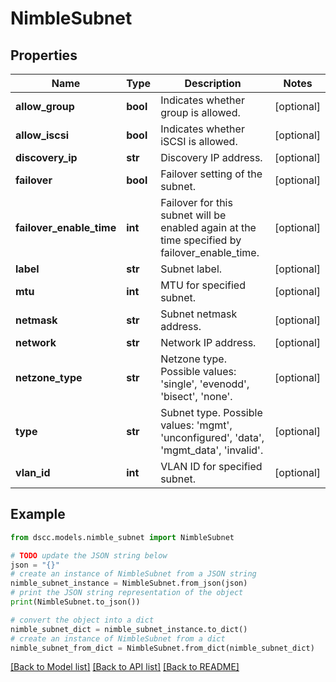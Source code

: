 # NimbleSubnet


## Properties

Name | Type | Description | Notes
------------ | ------------- | ------------- | -------------
**allow_group** | **bool** | Indicates whether group is allowed. | [optional] 
**allow_iscsi** | **bool** | Indicates whether iSCSI is allowed. | [optional] 
**discovery_ip** | **str** | Discovery IP address. | [optional] 
**failover** | **bool** | Failover setting of the subnet. | [optional] 
**failover_enable_time** | **int** | Failover for this subnet will be enabled again at the time specified by failover_enable_time. | [optional] 
**label** | **str** | Subnet label. | [optional] 
**mtu** | **int** | MTU for specified subnet. | [optional] 
**netmask** | **str** | Subnet netmask address. | [optional] 
**network** | **str** | Network IP address. | [optional] 
**netzone_type** | **str** | Netzone type. Possible values: &#39;single&#39;, &#39;evenodd&#39;, &#39;bisect&#39;, &#39;none&#39;. | [optional] 
**type** | **str** | Subnet type. Possible values: &#39;mgmt&#39;, &#39;unconfigured&#39;, &#39;data&#39;, &#39;mgmt_data&#39;, &#39;invalid&#39;. | [optional] 
**vlan_id** | **int** | VLAN ID for specified subnet. | [optional] 

## Example

```python
from dscc.models.nimble_subnet import NimbleSubnet

# TODO update the JSON string below
json = "{}"
# create an instance of NimbleSubnet from a JSON string
nimble_subnet_instance = NimbleSubnet.from_json(json)
# print the JSON string representation of the object
print(NimbleSubnet.to_json())

# convert the object into a dict
nimble_subnet_dict = nimble_subnet_instance.to_dict()
# create an instance of NimbleSubnet from a dict
nimble_subnet_from_dict = NimbleSubnet.from_dict(nimble_subnet_dict)
```
[[Back to Model list]](../README.md#documentation-for-models) [[Back to API list]](../README.md#documentation-for-api-endpoints) [[Back to README]](../README.md)


